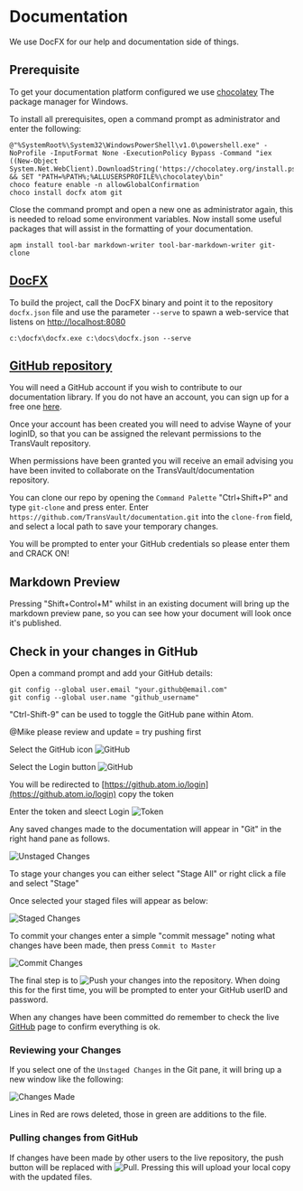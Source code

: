 # Documentation
We use DocFX for our help and documentation side of things.

## Prerequisite

To get your documentation platform configured we use [chocolatey](https://chocolatey.org/) The package manager for Windows.

To install all prerequisites, open a command prompt as administrator and enter the following:

```
@"%SystemRoot%\System32\WindowsPowerShell\v1.0\powershell.exe" -NoProfile -InputFormat None -ExecutionPolicy Bypass -Command "iex ((New-Object System.Net.WebClient).DownloadString('https://chocolatey.org/install.ps1'))" && SET "PATH=%PATH%;%ALLUSERSPROFILE%\chocolatey\bin"
choco feature enable -n allowGlobalConfirmation
choco install docfx atom git
```

Close the command prompt and open a new one  as administrator again, this is needed to reload some environment variables. Now install some useful packages that will assist in the formatting of your documentation.

```
apm install tool-bar markdown-writer tool-bar-markdown-writer git-clone
```

## [DocFX](https://dotnet.github.io/docfx/)

To build the project, call the DocFX binary and point it to the repository ```docfx.json``` file and use the parameter ```--serve``` to spawn a web-service that listens on [http://localhost:8080](http://localhost:8080)

```
c:\docfx\docfx.exe c:\docs\docfx.json --serve
```

## [GitHub repository](https://github.com/TransVault/documentation)
You will need a GitHub account if you wish to contribute to our documentation library. If you do not have an account, you can sign up for a free one [here](https://github.com/join).

Once your account has been created you will need to advise Wayne of your loginID, so that you can be assigned the relevant permissions to the TransVault repository.

When permissions have been granted you will receive an email advising you have been invited  to collaborate on the TransVault/documentation repository.

You can clone our repo by opening the `Command Palette` "Ctrl+Shift+P" and type `git-clone` and press enter.
Enter `https://github.com/TransVault/documentation.git` into the `clone-from` field, and select a local path to save your temporary changes.

You will be prompted to enter your GitHub credentials so please enter them and CRACK ON!

## Markdown Preview
Pressing "Shift+Control+M" whilst in an existing document will bring up the markdown preview pane, so you can see how your document will look once it's published.

## Check in your changes in GitHub

Open a command prompt and add your GitHub details:

```
git config --global user.email "your.github@email.com"
git config --global user.name "github_username"
```

"Ctrl-Shift-9" can be used to toggle the GitHub pane within Atom.

@Mike please review and update = try pushing first

Select the GitHub icon ![GitHub](images/atom/git.png "GitHub")

Select the Login button ![GitHub](images/atom/login.png "GitHub")

You will be redirected to [https://github.atom.io/login](https://github.atom.io/login) copy the token

Enter the token and sleect Login ![Token](images/atom/token.png "Token")


Any saved changes made to the documentation will appear in "Git" in the right hand pane as follows.

![Unstaged Changes](images/atom/unstaged-changes.jpg "Unstaged Changes")

To stage your changes you can either select "Stage All" or right click a file and select "Stage"

Once selected your staged files will appear as below:

![Staged Changes](images/atom/staged-changes.jpg "Staged Changes")

To commit your changes enter a simple "commit message" noting what changes have been made, then press `Commit to Master`

![Commit Changes](images/atom/commit-changes.jpg "Commit")

The final step is to ![Push](images/atom/push.jpg "Push Bottom Right") your changes into the repository. When doing this for the first time, you will be prompted to enter your GitHub userID and password.

When any changes have been committed do remember to check the live [GitHub](https://github.com/TransVault/documentation "GitHub") page to confirm everything is ok.

### Reviewing your Changes

If you select one of the `Unstaged Changes` in the Git pane, it will bring up a new window like the following:

![Changes Made](images/atom/changes-made.jpg "Changes Made")

Lines in Red are rows deleted, those in green are additions to the file.

### Pulling changes from GitHub

If changes have been made by other users to the live repository, the push button will be replaced with ![Pull](images/atom/pull.jpg "Pull Bottom Right").  Pressing this will upload your local copy with the updated files.
